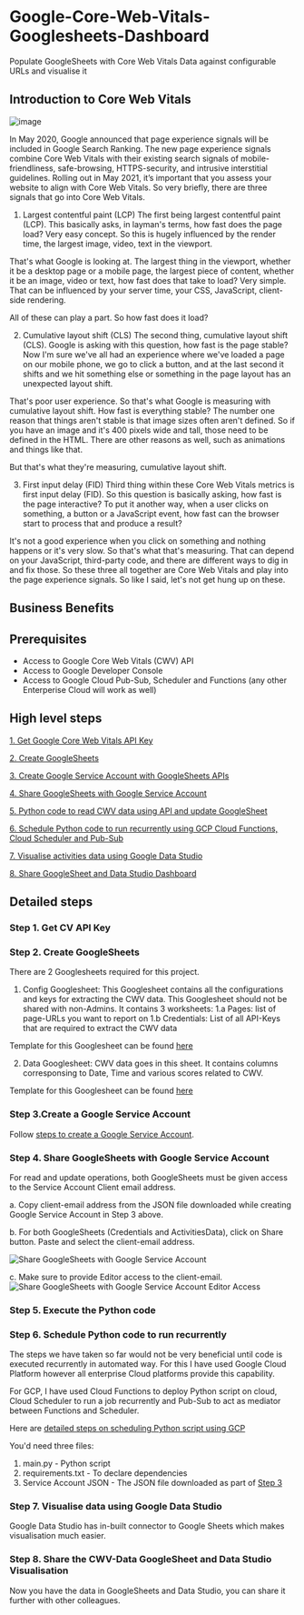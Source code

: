 # Google-Core-Web-Vitals-Googlesheets-Dashboard
Populate GoogleSheets with Core Web Vitals Data against configurable URLs and visualise it

## Introduction to Core Web Vitals
![image](https://user-images.githubusercontent.com/71815964/116887616-6a774900-ac22-11eb-8fbd-573d05f0a295.png)


In May 2020, Google announced that page experience signals will be included in Google Search Ranking. The new page experience signals combine Core Web Vitals with their existing search signals of mobile-friendliness, safe-browsing, HTTPS-security, and intrusive interstitial guidelines. Rolling out in May 2021, it’s important that you assess your website to align with Core Web Vitals. So very briefly, there are three signals that go into Core Web Vitals. 

1. Largest contentful paint (LCP)
The first being largest contentful paint (LCP). This basically asks, in layman's terms, how fast does the page load? Very easy concept. So this is hugely influenced by the render time, the largest image, video, text in the viewport.

That's what Google is looking at. The largest thing in the viewport, whether it be a desktop page or a mobile page, the largest piece of content, whether it be an image, video or text, how fast does that take to load? Very simple. That can be influenced by your server time, your CSS, JavaScript, client-side rendering.

All of these can play a part. So how fast does it load? 

2. Cumulative layout shift (CLS)
The second thing, cumulative layout shift (CLS). Google is asking with this question, how fast is the page stable? Now I'm sure we've all had an experience where we've loaded a page on our mobile phone, we go to click a button, and at the last second it shifts and we hit something else or something in the page layout has an unexpected layout shift.

That's poor user experience. So that's what Google is measuring with cumulative layout shift. How fast is everything stable? The number one reason that things aren't stable is that image sizes often aren't defined. So if you have an image and it's 400 pixels wide and tall, those need to be defined in the HTML. There are other reasons as well, such as animations and things like that.

But that's what they're measuring, cumulative layout shift. 

3. First input delay (FID)
Third thing within these Core Web Vitals metrics is first input delay (FID). So this question is basically asking, how fast is the page interactive? To put it another way, when a user clicks on something, a button or a JavaScript event, how fast can the browser start to process that and produce a result?

It's not a good experience when you click on something and nothing happens or it's very slow. So that's what that's measuring. That can depend on your JavaScript, third-party code, and there are different ways to dig in and fix those. So these three all together are Core Web Vitals and play into the page experience signals. So like I said, let's not get hung up on these.

## Business Benefits

## Prerequisites
- Access to Google Core Web Vitals (CWV) API
- Access to  Google Developer Console
- Access to Google Cloud Pub-Sub, Scheduler and Functions (any other Enterperise Cloud will work as well)

## High level steps

[1. Get Google Core Web Vitals API Key](#step1)

[2. Create GoogleSheets](#step2)

[3. Create Google Service Account with GoogleSheets APIs](#step3)

[4. Share GoogleSheets with Google Service Account](#step4)

[5. Python code to read CWV data using API and update GoogleSheet](#step5)

[6. Schedule Python code to run recurrently using GCP Cloud Functions, Cloud Scheduler and Pub-Sub](#step6)

[7. Visualise activities data using Google Data Studio](#step7)

[8. Share GoogleSheet and Data Studio Dashboard](#step8)


## Detailed steps

### <a name="step1"></a> Step 1. Get CV API Key

### <a name="step2"></a> Step 2. Create GoogleSheets

There are 2 Googlesheets required for this project.
1. Config Googlesheet:
This Googlesheet contains all the configurations and keys for extracting the CWV data. This Googlesheet should not be shared with non-Admins. It contains 3 worksheets:
1.a Pages: list of page-URLs you want to report on
1.b Credentials: List of all API-Keys that are required to extract the CWV data

Template for this Googlesheet can be found [here](https://docs.google.com/spreadsheets/d/12hlKqNmwC0zOOapxRd9hwmMPsnVyIciQqtNLRUWjcEQ/edit?usp=sharing)


2. Data Googlesheet:
CWV data goes in this sheet. It contains columns corresponsing to Date, Time and various scores related to CWV.

Template for this Googlesheet can be found [here](https://docs.google.com/spreadsheets/d/1spMGw5MJziVbIv7yiS1bWw16i59bXnXIjwEafvjGzAQ/edit?usp=sharing)

### <a name="step3"></a> Step 3.Create a Google Service Account

Follow [steps to create a Google Service Account](https://github.com/pierian-co/custom-cxo-activity-dashboard-adobe-target-googlesheets/blob/main/create_googleserviceaccount.md).

### <a name="step4"></a> Step 4. Share GoogleSheets with Google Service Account

For read and update operations, both GoogleSheets must be given access to the Service Account Client email address.

a. Copy client-email address from the JSON file downloaded while creating Google Service Account in Step 3 above.

b. For both GoogleSheets (Credentials and ActivitiesData), click on Share button. Paste and select the client-email address.

![Share GoogleSheets with Google Service Account](https://user-images.githubusercontent.com/71815964/104570760-3b74a180-564a-11eb-97ae-899c8aebaaa9.png)

c. Make sure to provide Editor access to the client-email.
![Share GoogleSheets with Google Service Account Editor Access](https://user-images.githubusercontent.com/71815964/104573412-c3f44180-564c-11eb-81ce-c528fa7eb422.png)


### <a name="step5"></a> Step 5. Execute the Python code

### <a name="step6"></a> Step 6. Schedule Python code to run recurrently
The steps we have taken so far would not be very beneficial until code is executed recurrently in automated way. For this I have used Google Cloud Platform however all enterprise Cloud platforms provide this capability.

For GCP, I have used Cloud Functions to deploy Python script on cloud, Cloud Scheduler to run a job recurrently and Pub-Sub to act as mediator between Functions and Scheduler.

Here are [detailed steps on scheduling Python script using GCP](https://github.com/pierian-co/execute-python-script-recurrently-gcp)

You'd need three files:
1. main.py - Python script
2. requirements.txt - To declare dependencies
3. Service Account JSON - The JSON file downloaded as part of [Step 3](#step3)

### <a name="step7"></a> Step 7. Visualise data using Google Data Studio
Google Data Studio has in-built connector to Google Sheets which makes visualisation much easier.

### <a name="step8"></a> Step 8. Share the CWV-Data GoogleSheet and Data Studio Visualisation
Now you have the data in GoogleSheets and Data Studio, you can share it further with other colleagues.
